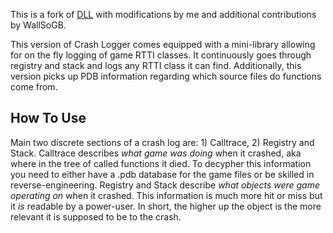 This is a fork of [DLL](https://github.com/DavidJCobb/tes4-crash-logger) with modifications by me and additional contributions by WallSoGB.

This version of Crash Logger comes equipped with a mini-library allowing for on the fly logging of game RTTI classes. It continuously goes through registry and stack and logs any RTTI class it can find.
Additionally, this version picks up PDB information regarding which source files do functions come from.

## How To Use

Main two discrete sections of a crash log are: 1) Calltrace, 2) Registry and Stack.
Calltrace describes *what game was doing* when it crashed, aka where in the tree of called functions it died. To decypher this information you need to either have a .pdb database for the game files or be skilled in reverse-engineering.
Registry and Stack describe *what objects were game operating on* when it crashed. This information is much more hit or miss but it *is* readable by a power-user. In short, the higher up the object is the more relevant it is supposed to be to the crash.
